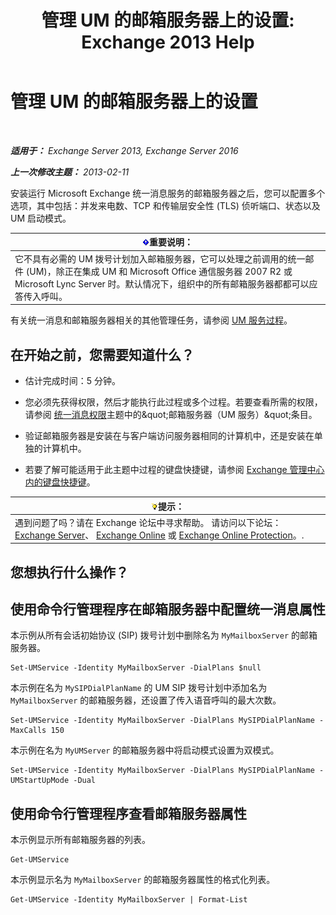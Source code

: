 ﻿---
title: '管理 UM 的邮箱服务器上的设置: Exchange 2013 Help'
TOCTitle: 管理 UM 的邮箱服务器上的设置
ms:assetid: 6df4853d-21d2-473f-b0ca-ebc996d8794a
ms:mtpsurl: https://technet.microsoft.com/zh-cn/library/Aa998815(v=EXCHG.150)
ms:contentKeyID: 50556595
ms.date: 05/21/2018
mtps_version: v=EXCHG.150
f1_keywords:
- Microsoft.Exchange.Management.SnapIn.Esm.Servers.UnifiedMessaging.UMServerPropertiesPropertyPage
ms.translationtype: MT
---

# 管理 UM 的邮箱服务器上的设置

 

_**适用于：** Exchange Server 2013, Exchange Server 2016_

_**上一次修改主题：** 2013-02-11_

安装运行 Microsoft Exchange 统一消息服务的邮箱服务器之后，您可以配置多个选项，其中包括：并发来电数、TCP 和传输层安全性 (TLS) 侦听端口、状态以及 UM 启动模式。

<table>
<thead>
<tr class="header">
<th><img src="images/Bb124558.important(EXCHG.150).gif" title="重要说明" alt="重要说明" />重要说明：</th>
</tr>
</thead>
<tbody>
<tr class="odd">
<td>它不具有必需的 UM 拨号计划加入邮箱服务器，它可以处理之前调用的统一邮件 (UM)，除正在集成 UM 和 Microsoft Office 通信服务器 2007 R2 或 Microsoft Lync Server 时。默认情况下，组织中的所有邮箱服务器都都可以应答传入呼叫。</td>
</tr>
</tbody>
</table>


有关统一消息和邮箱服务器相关的其他管理任务，请参阅 [UM 服务过程](um-services-procedures-exchange-2013-help.md)。

## 在开始之前，您需要知道什么？

  - 估计完成时间：5 分钟。

  - 您必须先获得权限，然后才能执行此过程或多个过程。若要查看所需的权限，请参阅 [统一消息权限](unified-messaging-permissions-exchange-2013-help.md)主题中的\&quot;邮箱服务器（UM 服务）\&quot;条目。

  - 验证邮箱服务器是安装在与客户端访问服务器相同的计算机中，还是安装在单独的计算机中。

  - 若要了解可能适用于此主题中过程的键盘快捷键，请参阅 [Exchange 管理中心内的键盘快捷键](keyboard-shortcuts-in-the-exchange-admin-center-exchange-online-protection-help.md)。

<table>
<thead>
<tr class="header">
<th><img src="images/Bb124558.tip(EXCHG.150).gif" title="提示" alt="提示" />提示：</th>
</tr>
</thead>
<tbody>
<tr class="odd">
<td>遇到问题了吗？请在 Exchange 论坛中寻求帮助。 请访问以下论坛：<a href="https://go.microsoft.com/fwlink/p/?linkid=60612">Exchange Server</a>、 <a href="https://go.microsoft.com/fwlink/p/?linkid=267542">Exchange Online</a> 或 <a href="https://go.microsoft.com/fwlink/p/?linkid=285351">Exchange Online Protection</a>。.</td>
</tr>
</tbody>
</table>


## 您想执行什么操作？

## 使用命令行管理程序在邮箱服务器中配置统一消息属性

本示例从所有会话初始协议 (SIP) 拨号计划中删除名为 `MyMailboxServer` 的邮箱服务器。

    Set-UMService -Identity MyMailboxServer -DialPlans $null

本示例在名为 `MySIPDialPlanName` 的 UM SIP 拨号计划中添加名为 `MyMailboxServer` 的邮箱服务器，还设置了传入语音呼叫的最大次数。

    Set-UMService -Identity MyMailboxServer -DialPlans MySIPDialPlanName -MaxCalls 150 

本示例在名为 `MyUMServer` 的邮箱服务器中将启动模式设置为双模式。

    Set-UMService -Identity MyMailboxServer -DialPlans MySIPDialPlanName -UMStartUpMode -Dual 

## 使用命令行管理程序查看邮箱服务器属性

本示例显示所有邮箱服务器的列表。

    Get-UMService

本示例显示名为 `MyMailboxServer` 的邮箱服务器属性的格式化列表。

    Get-UMService -Identity MyMailboxServer | Format-List

